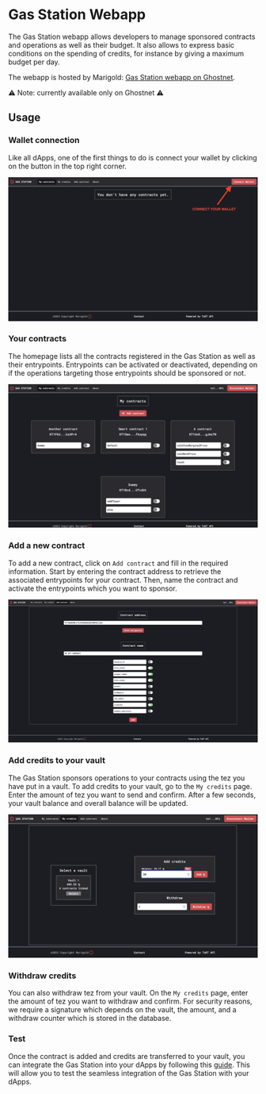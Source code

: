 # Gas Station Webapp

The Gas Station webapp allows developers to manage sponsored contracts and operations as well as
their budget. It also allows to express basic conditions on the spending of credits, for instance by
giving a maximum budget per day.

The webapp is hosted by Marigold: [Gas Station webapp on Ghostnet](https://ghostnet.gas-station.marigold.dev/).

⚠️ Note: currently available only on Ghostnet ⚠️

## Usage

### Wallet connection

Like all dApps, one of the first things to do is connect your wallet by clicking on the button in the top right corner.

![Wallet connection](./assets/wallet_connection.png)

### Your contracts

The homepage lists all the contracts registered in the Gas Station as well as their entrypoints.
Entrypoints can be activated or deactivated, depending on if the operations targeting those entrypoints
should be sponsored or not.

![Homepage](./assets/homepage.png)

### Add a new contract

To add a new contract, click on `Add contract` and fill in the required information. Start by entering the contract address to retrieve the associated entrypoints for your contract. Then, name the contract and activate the entrypoints which you want to sponsor.

![Add contract](./assets/add-contract.png)

### Add credits to your vault

The Gas Station sponsors operations to your contracts using the tez you have put in a vault. To add credits to your vault, go to the `My credits` page. Enter the amount of tez you want to send and confirm. After a few seconds, your vault balance and overall balance will be updated.

![Add credits](./assets/add-credits.png)


### Withdraw credits

You can also withdraw tez from your vault. On the `My credits` page, enter the amount of tez you want to withdraw and confirm. For security reasons, we require a signature which depends on the vault, the amount, and a withdraw counter which is stored in the database.

### Test

Once the contract is added and credits are transferred to your vault, you can integrate the Gas Station into your dApps by following this [guide](./tutorial.md). This will allow you to test the seamless integration of the Gas Station with your dApps.
